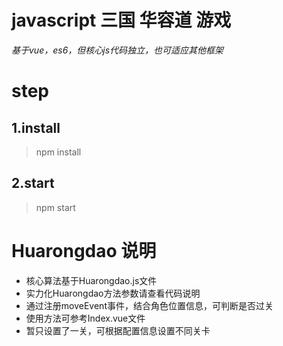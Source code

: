 # javascript 三国 华容道 游戏
*基于vue，es6，但核心js代码独立，也可适应其他框架*

# step

## 1.install
> npm install

## 2.start
> npm start

# Huarongdao 说明
* 核心算法基于Huarongdao.js文件
* 实力化Huarongdao方法参数请查看代码说明
* 通过注册moveEvent事件，结合角色位置信息，可判断是否过关
* 使用方法可参考Index.vue文件
* 暂只设置了一关，可根据配置信息设置不同关卡
